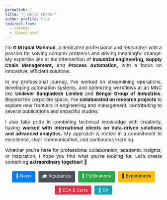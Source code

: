 ```yaml
---
permalink: /
title: "👋 Hello there!"
author_profile: true
redirect_from:
  - /about/
  - /about.html
---
```


<p style="text-align: justify; font-size: 15px;"> I’m <strong>G M Iqbal Mahmud</strong>, a dedicated professional and researcher with a passion for solving complex problems and driving meaningful change. My expertise lies at the intersection of <strong>Industrial Engineering, Supply Chain Management,</strong> and <strong>Process Automation,</strong> with a focus on innovative, efficient solutions. 
</p>
<p style="text-align: justify; font-size: 15px;"> In my professional journey, I’ve worked on streamlining operations, developing automation systems, and optimizing workflows at an MNC like <strong>Unilever Bangladesh Limited</strong> and <strong>Bengal Group of Industries</strong>. Beyond the corporate space, I’ve <strong>collaborated on research projects</strong> to explore new frontiers in engineering and management, contributing to several publications and impactful studies.
</p>
<p style="text-align: justify; font-size: 15px;"> I also take pride in combining technical knowledge with creativity, having <strong>worked with international clients on data-driven solutions and advanced analytics.</strong> My approach is rooted in a commitment to excellence, clear communication, and continuous learning.
</p>

<p style="text-align: justify; font-size: 15px;"> Whether you're here for professional collaboration, academic insights, or inspiration, I hope you find what you’re looking for. Let’s create something <strong>extraordinary together!</strong> 💪
</p>

<div style="display: flex; justify-content: center; gap: 10px; flex-wrap: wrap; margin: 20px 0;">
  <a href="/news/" style="padding: 6px 12px; text-decoration: none; background: #007BFF; color: white; border-radius: 3px; font-size: 14px; transition: all 0.3s;">📢 News</a>
  <a href="/academics/" style="padding: 6px 12px; text-decoration: none; background: #495057; color: white; border-radius: 3px; font-size: 14px; transition: all 0.3s;">🎓 Academics</a>
  <a href="/publications/" style="padding: 6px 12px; text-decoration: none; background: #28A745; color: white; border-radius: 3px; font-size: 14px; transition: all 0.3s;">📝 Publications</a>
  <a href="/experience/" style="padding: 6px 12px; text-decoration: none; background: #FFC107; color: black; border-radius: 3px; font-size: 14px; transition: all 0.3s;">💼 Experiences</a>
  <a href="/eca-certifications/" style="padding: 6px 12px; text-decoration: none; background: #DC3545; color: white; border-radius: 3px; font-size: 14px; transition: all 0.3s;">🐾 ECA & Certs</a>
  <a href="/files/GM_Iqbal_Academic_CV.pdf" style="padding: 6px 12px; text-decoration: none; background: #17A2B8; color: white; border-radius: 3px; font-size: 14px; transition: all 0.3s;">🔖 CV</a>
</div>